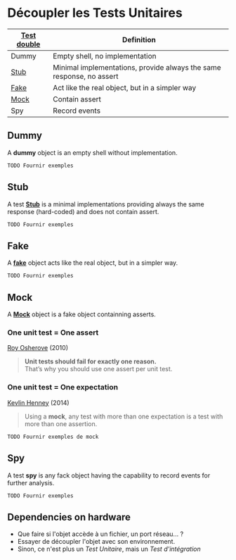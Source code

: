 Découpler les Tests Unitaires
=============================
<!--.slide: data-background="#330" data-background-transition="zoom"-->


[Test double][td]| Definition
-----------------|-------------------------------------------
 Dummy           | Empty shell, no implementation
[Stub][ts]       | Minimal implementations, provide always the same response, no assert
[Fake][fo]       | Act like the real object, but in a simpler way
[Mock][mo]       | Contain assert
 Spy             | Record events

[td]: http://en.wikipedia.org/wiki/Test_double
[ts]: http://en.wikipedia.org/wiki/Test_stubs
[fo]: http://en.wikipedia.org/wiki/Fake_object
[mo]: http://en.wikipedia.org/wiki/Mock_object


Dummy
-----

A **dummy** object is an empty shell without implementation.

    TODO Fournir exemples


Stub
----

A test [**Stub**][ts] is a minimal implementations providing always the same response (hard-coded) and does not contain assert.

    TODO Fournir exemples

[ts]: http://en.wikipedia.org/wiki/Test_stubs


Fake
----

A [**fake**][fo] object acts like the real object, but in a simpler way.

    TODO Fournir exemples

[fo]: http://en.wikipedia.org/wiki/Fake_object


Mock
----

A [**Mock**][mo] object is a fake object containning asserts.

### One unit test = One assert

[Roy Osherove](http://programmers.stackexchange.com/questions/7823) (2010)

> **Unit tests should fail for exactly one reason.**  
> That’s why you should use one assert per unit test.

### One unit test = One expectation

[Kevlin Henney](https://twitter.com/kevlinhenney/status/438707024067825664) (2014)

> Using a **mock**, any test with more than one expectation
> is a test with more than one assertion.

    TODO Fournir exemples de mock

[mo]: http://en.wikipedia.org/wiki/Mock_object


Spy
---

A test **spy** is any fack object having the capability to record events for further analysis.

    TODO Fournir exemples


Dependencies on hardware
------------------------

* Que faire si l'objet accède à un fichier, un port réseau... ?
* Essayer de découpler l'objet avec son environnement.
* Sinon, ce n'est plus un *Test Unitaire*, mais un *Test d'intégration*
